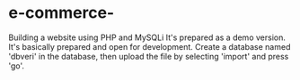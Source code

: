 # e-commerce-
Building a website using PHP and MySQLi
It's prepared as a demo version. It's basically prepared and open for development. Create a database named 'dbveri' in the database, then upload the file by selecting 'import' and press 'go'.

 
   

